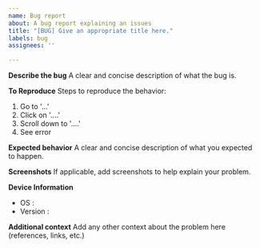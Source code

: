 ```yaml
---
name: Bug report
about: A bug report explaining an issues
title: "[BUG] Give an appropriate title here."
labels: bug
assignees: ''

---
```


**Describe the bug**
A clear and concise description of what the bug is.

**To Reproduce**
Steps to reproduce the behavior:
1. Go to '...'
2. Click on '....'
3. Scroll down to '....'
4. See error

**Expected behavior**
A clear and concise description of what you expected to happen.

**Screenshots**
If applicable, add screenshots to help explain your problem.

**Device Information**
 - OS : 
 - Version :

**Additional context**
Add any other context about the problem here (references, links, etc.)
